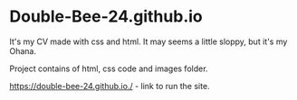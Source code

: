 # Double-Bee-24.github.io

It's my CV made with css and html. It may seems a little  sloppy, but it's my Ohana.

Project contains of html, css code and images folder.

https://double-bee-24.github.io./ - link to run the site.
